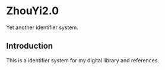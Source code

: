 # ZhouYi2.0
Yet another identifier system.

## Introduction

This is a identifier system for my digital library and references. 
